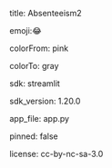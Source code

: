 title: Absenteeism2

emoji:😂

colorFrom: pink

colorTo: gray

sdk: streamlit

sdk_version: 1.20.0

app_file: app.py

pinned: false

license: cc-by-nc-sa-3.0
